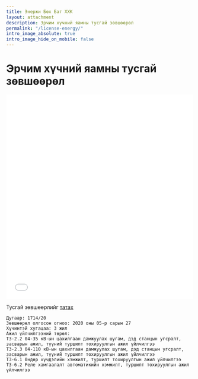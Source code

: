 ```yaml
---
title: Энержи Бөх Бат ХХК
layout: attachment
description: Эрчим хүчний яамны тусгай зөвшөөрөл
permalink: "/license-energy/"
intro_image_absolute: true
intro_image_hide_on_mobile: false
---
```


# Эрчим хүчний яамны тусгай зөвшөөрөл

<embed src="assets/docs/2.pdf" width="100%" height="550vh"/>

Тусгай зөвшөөрлийг [татах](assets/docs/2.pdf)

```
Дугаар: 1714/20
Зөвшөөрөл олгосон огноо: 2020 оны 05-р сарын 27
Хүчинтэй хугацаа: 3 жил
Ажил үйлчилгээний төрөл:
ТЗ-2.2 04-35 кВ-ын цахилгаан дамжуулах шугам, дэд станцын угсралт,
засварын ажил, түүний туршилт тохируулгын ажил үйлчилгээ
ТЗ-2.3 04-110 кВ-ын цахилгаан дамжуулах шугам, дэд станцын угсралт,
засварын ажил, түүний туршилт тохируулгын ажил үйлчилгээ
ТЗ-6.1 Өндөр хүчдэлийн хэмжилт, туршилт тохируулгын ажил үйлчилгээ
ТЗ-6.2 Реле хамгаалалт автоматикийн хэмжилт, туршилт тохируулгын ажил
үйлчилгээ
```
